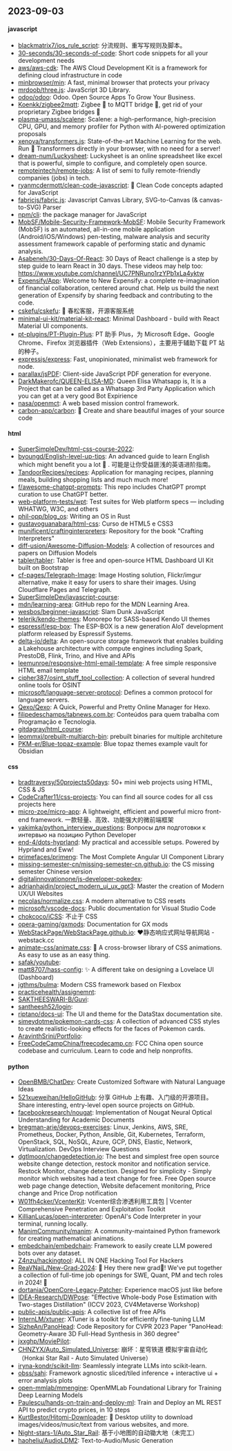 ## 2023-09-03

#### javascript
* [blackmatrix7/ios_rule_script](https://github.com/blackmatrix7/ios_rule_script): 分流规则、重写写规则及脚本。
* [30-seconds/30-seconds-of-code](https://github.com/30-seconds/30-seconds-of-code): Short code snippets for all your development needs
* [aws/aws-cdk](https://github.com/aws/aws-cdk): The AWS Cloud Development Kit is a framework for defining cloud infrastructure in code
* [minbrowser/min](https://github.com/minbrowser/min): A fast, minimal browser that protects your privacy
* [mrdoob/three.js](https://github.com/mrdoob/three.js): JavaScript 3D Library.
* [odoo/odoo](https://github.com/odoo/odoo): Odoo. Open Source Apps To Grow Your Business.
* [Koenkk/zigbee2mqtt](https://github.com/Koenkk/zigbee2mqtt): Zigbee 🐝 to MQTT bridge 🌉, get rid of your proprietary Zigbee bridges 🔨
* [plasma-umass/scalene](https://github.com/plasma-umass/scalene): Scalene: a high-performance, high-precision CPU, GPU, and memory profiler for Python with AI-powered optimization proposals
* [xenova/transformers.js](https://github.com/xenova/transformers.js): State-of-the-art Machine Learning for the web. Run 🤗 Transformers directly in your browser, with no need for a server!
* [dream-num/Luckysheet](https://github.com/dream-num/Luckysheet): Luckysheet is an online spreadsheet like excel that is powerful, simple to configure, and completely open source.
* [remoteintech/remote-jobs](https://github.com/remoteintech/remote-jobs): A list of semi to fully remote-friendly companies (jobs) in tech.
* [ryanmcdermott/clean-code-javascript](https://github.com/ryanmcdermott/clean-code-javascript): 🛁 Clean Code concepts adapted for JavaScript
* [fabricjs/fabric.js](https://github.com/fabricjs/fabric.js): Javascript Canvas Library, SVG-to-Canvas (& canvas-to-SVG) Parser
* [npm/cli](https://github.com/npm/cli): the package manager for JavaScript
* [MobSF/Mobile-Security-Framework-MobSF](https://github.com/MobSF/Mobile-Security-Framework-MobSF): Mobile Security Framework (MobSF) is an automated, all-in-one mobile application (Android/iOS/Windows) pen-testing, malware analysis and security assessment framework capable of performing static and dynamic analysis.
* [Asabeneh/30-Days-Of-React](https://github.com/Asabeneh/30-Days-Of-React): 30 Days of React challenge is a step by step guide to learn React in 30 days. These videos may help too: https://www.youtube.com/channel/UC7PNRuno1rzYPb1xLa4yktw
* [Expensify/App](https://github.com/Expensify/App): Welcome to New Expensify: a complete re-imagination of financial collaboration, centered around chat. Help us build the next generation of Expensify by sharing feedback and contributing to the code.
* [cskefu/cskefu](https://github.com/cskefu/cskefu): 🌲 春松客服，开源客服系统
* [minimal-ui-kit/material-kit-react](https://github.com/minimal-ui-kit/material-kit-react): Minimal Dashboard - build with React Material UI components.
* [pt-plugins/PT-Plugin-Plus](https://github.com/pt-plugins/PT-Plugin-Plus): PT 助手 Plus，为 Microsoft Edge、Google Chrome、Firefox 浏览器插件（Web Extensions），主要用于辅助下载 PT 站的种子。
* [expressjs/express](https://github.com/expressjs/express): Fast, unopinionated, minimalist web framework for node.
* [parallax/jsPDF](https://github.com/parallax/jsPDF): Client-side JavaScript PDF generation for everyone.
* [DarkMakerofc/QUEEN-ELISA-MD](https://github.com/DarkMakerofc/QUEEN-ELISA-MD): Queen Elisa Whatsapp is, It is a Project that can be called as a Whatsapp 3rd Party Application which you can get at a very good Bot Expirience
* [nasa/openmct](https://github.com/nasa/openmct): A web based mission control framework.
* [carbon-app/carbon](https://github.com/carbon-app/carbon): 🖤 Create and share beautiful images of your source code

#### html
* [SuperSimpleDev/html-css-course-2022](https://github.com/SuperSimpleDev/html-css-course-2022): 
* [byoungd/English-level-up-tips](https://github.com/byoungd/English-level-up-tips): An advanced guide to learn English which might benefit you a lot 🎉 . 可能是让你受益匪浅的英语进阶指南。
* [TandoorRecipes/recipes](https://github.com/TandoorRecipes/recipes): Application for managing recipes, planning meals, building shopping lists and much much more!
* [f/awesome-chatgpt-prompts](https://github.com/f/awesome-chatgpt-prompts): This repo includes ChatGPT prompt curation to use ChatGPT better.
* [web-platform-tests/wpt](https://github.com/web-platform-tests/wpt): Test suites for Web platform specs — including WHATWG, W3C, and others
* [phil-opp/blog_os](https://github.com/phil-opp/blog_os): Writing an OS in Rust
* [gustavoguanabara/html-css](https://github.com/gustavoguanabara/html-css): Curso de HTML5 e CSS3
* [munificent/craftinginterpreters](https://github.com/munificent/craftinginterpreters): Repository for the book "Crafting Interpreters"
* [diff-usion/Awesome-Diffusion-Models](https://github.com/diff-usion/Awesome-Diffusion-Models): A collection of resources and papers on Diffusion Models
* [tabler/tabler](https://github.com/tabler/tabler): Tabler is free and open-source HTML Dashboard UI Kit built on Bootstrap
* [cf-pages/Telegraph-Image](https://github.com/cf-pages/Telegraph-Image): Image Hosting solution, Flickr/imgur alternative, make it easy for users to share their images. Using Cloudflare Pages and Telegraph.
* [SuperSimpleDev/javascript-course](https://github.com/SuperSimpleDev/javascript-course): 
* [mdn/learning-area](https://github.com/mdn/learning-area): GitHub repo for the MDN Learning Area.
* [wesbos/beginner-javascript](https://github.com/wesbos/beginner-javascript): Slam Dunk JavaScript
* [telerik/kendo-themes](https://github.com/telerik/kendo-themes): Monorepo for SASS-based Kendo UI themes
* [espressif/esp-box](https://github.com/espressif/esp-box): The ESP-BOX is a new generation AIoT development platform released by Espressif Systems.
* [delta-io/delta](https://github.com/delta-io/delta): An open-source storage framework that enables building a Lakehouse architecture with compute engines including Spark, PrestoDB, Flink, Trino, and Hive and APIs
* [leemunroe/responsive-html-email-template](https://github.com/leemunroe/responsive-html-email-template): A free simple responsive HTML email template
* [cipher387/osint_stuff_tool_collection](https://github.com/cipher387/osint_stuff_tool_collection): A collection of several hundred online tools for OSINT
* [microsoft/language-server-protocol](https://github.com/microsoft/language-server-protocol): Defines a common protocol for language servers.
* [Qexo/Qexo](https://github.com/Qexo/Qexo): A Quick, Powerful and Pretty Online Manager for Hexo.
* [filipedeschamps/tabnews.com.br](https://github.com/filipedeschamps/tabnews.com.br): Conteúdos para quem trabalha com Programação e Tecnologia.
* [gitdagray/html_course](https://github.com/gitdagray/html_course): 
* [leommxj/prebuilt-multiarch-bin](https://github.com/leommxj/prebuilt-multiarch-bin): prebuilt binaries for multiple architeture
* [PKM-er/Blue-topaz-example](https://github.com/PKM-er/Blue-topaz-example): Blue topaz themes example vault for Obsidian

#### css
* [bradtraversy/50projects50days](https://github.com/bradtraversy/50projects50days): 50+ mini web projects using HTML, CSS & JS
* [CodeCrafter11/css-projects](https://github.com/CodeCrafter11/css-projects): You can find all source codes for all css projects here
* [micro-zoe/micro-app](https://github.com/micro-zoe/micro-app): A lightweight, efficient and powerful micro front-end framework. 一款轻量、高效、功能强大的微前端框架
* [yakimka/python_interview_questions](https://github.com/yakimka/python_interview_questions): Вопросы для подготовки к интервью на позицию Python Developer
* [end-4/dots-hyprland](https://github.com/end-4/dots-hyprland): My practical and accessible setups. Powered by Hyprland and Eww!
* [primefaces/primeng](https://github.com/primefaces/primeng): The Most Complete Angular UI Component Library
* [missing-semester-cn/missing-semester-cn.github.io](https://github.com/missing-semester-cn/missing-semester-cn.github.io): the CS missing semester Chinese version
* [digitalinnovationone/js-developer-pokedex](https://github.com/digitalinnovationone/js-developer-pokedex): 
* [adrianhajdin/project_modern_ui_ux_gpt3](https://github.com/adrianhajdin/project_modern_ui_ux_gpt3): Master the creation of Modern UX/UI Websites
* [necolas/normalize.css](https://github.com/necolas/normalize.css): A modern alternative to CSS resets
* [microsoft/vscode-docs](https://github.com/microsoft/vscode-docs): Public documentation for Visual Studio Code
* [chokcoco/iCSS](https://github.com/chokcoco/iCSS): 不止于 CSS
* [opera-gaming/gxmods](https://github.com/opera-gaming/gxmods): Documentation for GX mods
* [WebStackPage/WebStackPage.github.io](https://github.com/WebStackPage/WebStackPage.github.io): ❤️静态响应式网址导航网站 - webstack.cc
* [animate-css/animate.css](https://github.com/animate-css/animate.css): 🍿 A cross-browser library of CSS animations. As easy to use as an easy thing.
* [safak/youtube](https://github.com/safak/youtube): 
* [matt8707/hass-config](https://github.com/matt8707/hass-config): ✨ A different take on designing a Lovelace UI (Dashboard)
* [jgthms/bulma](https://github.com/jgthms/bulma): Modern CSS framework based on Flexbox
* [practicehealth/assignemnt](https://github.com/practicehealth/assignemnt): 
* [SAKTHEESWARI-B/Guvi](https://github.com/SAKTHEESWARI-B/Guvi): 
* [santheesh52/login](https://github.com/santheesh52/login): 
* [riptano/docs-ui](https://github.com/riptano/docs-ui): The UI and theme for the DataStax documentation site.
* [simeydotme/pokemon-cards-css](https://github.com/simeydotme/pokemon-cards-css): A collection of advanced CSS styles to create realistic-looking effects for the faces of Pokemon cards.
* [AravinthSrini/Portfolio](https://github.com/AravinthSrini/Portfolio): 
* [FreeCodeCampChina/freecodecamp.cn](https://github.com/FreeCodeCampChina/freecodecamp.cn): FCC China open source codebase and curriculum. Learn to code and help nonprofits.

#### python
* [OpenBMB/ChatDev](https://github.com/OpenBMB/ChatDev): Create Customized Software with Natural Language Ideas
* [521xueweihan/HelloGitHub](https://github.com/521xueweihan/HelloGitHub): 分享 GitHub 上有趣、入门级的开源项目。Share interesting, entry-level open source projects on GitHub.
* [facebookresearch/nougat](https://github.com/facebookresearch/nougat): Implementation of Nougat Neural Optical Understanding for Academic Documents
* [bregman-arie/devops-exercises](https://github.com/bregman-arie/devops-exercises): Linux, Jenkins, AWS, SRE, Prometheus, Docker, Python, Ansible, Git, Kubernetes, Terraform, OpenStack, SQL, NoSQL, Azure, GCP, DNS, Elastic, Network, Virtualization. DevOps Interview Questions
* [dgtlmoon/changedetection.io](https://github.com/dgtlmoon/changedetection.io): The best and simplest free open source website change detection, restock monitor and notification service. Restock Monitor, change detection. Designed for simplicity - Simply monitor which websites had a text change for free. Free Open source web page change detection, Website defacement monitoring, Price change and Price Drop notification
* [W01fh4cker/VcenterKit](https://github.com/W01fh4cker/VcenterKit): Vcenter综合渗透利用工具包 | Vcenter Comprehensive Penetration and Exploitation Toolkit
* [KillianLucas/open-interpreter](https://github.com/KillianLucas/open-interpreter): OpenAI's Code Interpreter in your terminal, running locally.
* [ManimCommunity/manim](https://github.com/ManimCommunity/manim): A community-maintained Python framework for creating mathematical animations.
* [embedchain/embedchain](https://github.com/embedchain/embedchain): Framework to easily create LLM powered bots over any dataset.
* [Z4nzu/hackingtool](https://github.com/Z4nzu/hackingtool): ALL IN ONE Hacking Tool For Hackers
* [ReaVNaiL/New-Grad-2024](https://github.com/ReaVNaiL/New-Grad-2024): 👋 Hey there new grad🎉! We've put together a collection of full-time job openings for SWE, Quant, PM and tech roles in 2024! 🚀
* [dortania/OpenCore-Legacy-Patcher](https://github.com/dortania/OpenCore-Legacy-Patcher): Experience macOS just like before
* [IDEA-Research/DWPose](https://github.com/IDEA-Research/DWPose): "Effective Whole-body Pose Estimation with Two-stages Distillation" (ICCV 2023, CV4Metaverse Workshop)
* [public-apis/public-apis](https://github.com/public-apis/public-apis): A collective list of free APIs
* [InternLM/xtuner](https://github.com/InternLM/xtuner): XTuner is a toolkit for efficiently fine-tuning LLM
* [SizheAn/PanoHead](https://github.com/SizheAn/PanoHead): Code Repository for CVPR 2023 Paper "PanoHead: Geometry-Aware 3D Full-Head Synthesis in 360 degree"
* [jxxghp/MoviePilot](https://github.com/jxxghp/MoviePilot): 
* [CHNZYX/Auto_Simulated_Universe](https://github.com/CHNZYX/Auto_Simulated_Universe): 崩坏：星穹铁道 模拟宇宙自动化 （Honkai Star Rail - Auto Simulated Universe）
* [iryna-kondr/scikit-llm](https://github.com/iryna-kondr/scikit-llm): Seamlessly integrate LLMs into scikit-learn.
* [obss/sahi](https://github.com/obss/sahi): Framework agnostic sliced/tiled inference + interactive ui + error analysis plots
* [open-mmlab/mmengine](https://github.com/open-mmlab/mmengine): OpenMMLab Foundational Library for Training Deep Learning Models
* [Paulescu/hands-on-train-and-deploy-ml](https://github.com/Paulescu/hands-on-train-and-deploy-ml): Train and Deploy an ML REST API to predict crypto prices, in 10 steps
* [KurtBestor/Hitomi-Downloader](https://github.com/KurtBestor/Hitomi-Downloader): 🍰 Desktop utility to download images/videos/music/text from various websites, and more.
* [Night-stars-1/Auto_Star_Rail](https://github.com/Night-stars-1/Auto_Star_Rail): 基于小地图的自动锄大地（未完工）
* [haoheliu/AudioLDM2](https://github.com/haoheliu/AudioLDM2): Text-to-Audio/Music Generation
